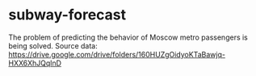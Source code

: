 # subway-forecast
The problem of predicting the behavior of Moscow metro passengers is being solved. Source data: https://drive.google.com/drive/folders/160HUZgOidyoKTaBawjq-HXX6XhJQqlnD
